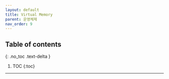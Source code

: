 ```yaml
---
layout: default
title: Virtual Memory
parent: 운영체제
nav_order: 9
---
```

## Table of contents
{: .no_toc .text-delta }

1. TOC
{:toc}
---
